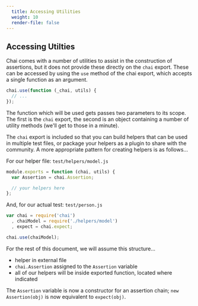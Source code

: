 ```yaml
---
  title: Accessing Utilities
  weight: 10
  render-file: false
---
```


## Accessing Utilties

Chai comes with a number of utilities to assist in the construction of assertions,
but it does not provide these directly on the `chai` export. These can be accessed 
by using the `use` method of the chai export, which accepts a single function as
an argument.

```javascript
chai.use(function (_chai, utils) {
  // ...
});
```

The function which will be used gets passes two parameters to its scope. The first
is the `chai` export, the second is an object containing a number of utility 
methods (we'll get to those in a minute).

The `chai` export is included so that you can build helpers that can be used
in multiple test files, or package your helpers as a plugin to share with the
community. A more appropriate pattern for creating helpers is as follows...

For our helper file: `test/helpers/model.js`

```javascript
module.exports = function (chai, utils) {
  var Assertion = chai.Assertion;

  // your helpers here
};
```

And, for our actual test: `test/person.js`

```javascript
var chai = require('chai')
  , chaiModel = require('./helpers/model')
  , expect = chai.expect;

chai.use(chaiModel);
```

For the rest of this document, we will assume this structure...

- helper in external file
- `chai.Assertion` assigned to the `Assertion` variable
- all of our helpers will be inside exported function, located where indicated

The `Assertion` variable is now a constructor for an assertion chain;
`new Assertion(obj)` is now equivalent to `expect(obj)`.
